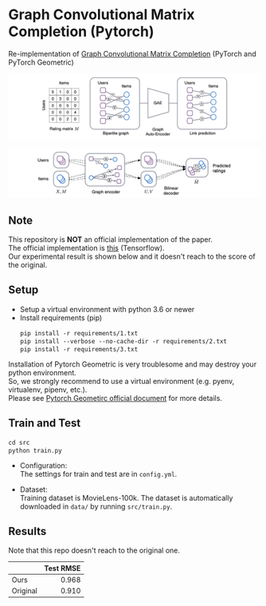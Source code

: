 # Graph Convolutional Matrix Completion (Pytorch)
Re-implementation of [Graph Convolutional Matrix Completion](https://arxiv.org/abs/1706.02263) (PyTorch and PyTorch Geometric)

![overview](./figs/overview.png)

![approach](./figs/approach.png)

## Note
This repository is **NOT** an official implementation of the paper.  
The official implementation is [this](https://github.com/riannevdberg/gc-mc) (Tensorflow).  
Our experimental result is shown below and it doesn't reach to the score of the original.

## Setup
- Setup a virtual environment with python 3.6 or newer
- Install requirements (pip)
  ```
  pip install -r requirements/1.txt
  pip install --verbose --no-cache-dir -r requirements/2.txt
  pip install -r requirements/3.txt
  ```
Installation of Pytorch Geometric is very troublesome and may destroy your python environment.  
So, we strongly recommend to use a virtual environment (e.g. pyenv, virtualenv, pipenv, etc.).  
Please see [Pytorch Geometirc official document](https://rusty1s.github.io/pytorch_geometric/build/html/notes/installation.html) for more details.  


## Train and Test
```
cd src
python train.py
```
- Configuration:  
The settings for train and test are in `config.yml`.  

- Dataset:  
Training dataset is MovieLens-100k.
The dataset is automatically downloaded in `data/` by running `src/train.py`.


## Results
Note that this repo doesn't reach to the original one.

| | Test RMSE |
|:--|--:|
| Ours | 0.968 |
| Original | 0.910 |
